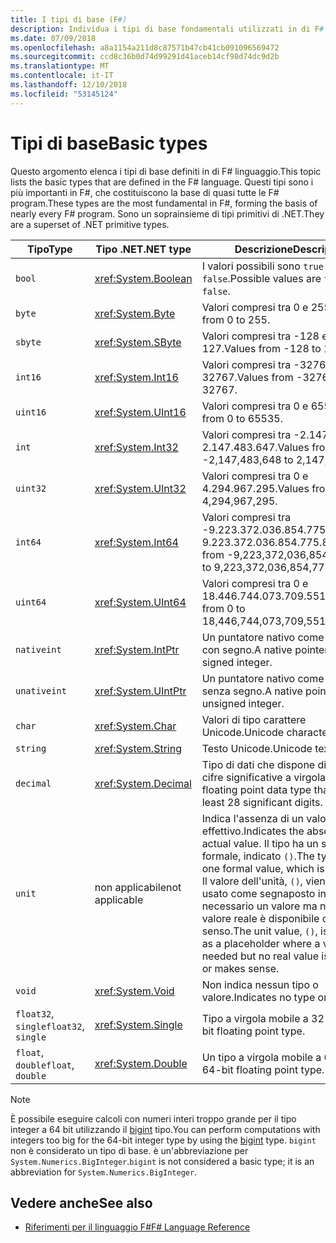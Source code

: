 ```yaml
---
title: I tipi di base (F#)
description: Individua i tipi di base fondamentali utilizzati in di F# linguaggio.
ms.date: 07/09/2018
ms.openlocfilehash: a8a1154a211d8c87571b47cb41cb091096569472
ms.sourcegitcommit: ccd8c36b0d74d99291d41aceb14cf98d74dc9d2b
ms.translationtype: MT
ms.contentlocale: it-IT
ms.lasthandoff: 12/10/2018
ms.locfileid: "53145124"
---
```

# <a name="basic-types"></a><span data-ttu-id="bbb62-103">Tipi di base</span><span class="sxs-lookup"><span data-stu-id="bbb62-103">Basic types</span></span>

<span data-ttu-id="bbb62-104">Questo argomento elenca i tipi di base definiti in di F# linguaggio.</span><span class="sxs-lookup"><span data-stu-id="bbb62-104">This topic lists the basic types that are defined in the F# language.</span></span> <span data-ttu-id="bbb62-105">Questi tipi sono i più importanti in F#, che costituiscono la base di quasi tutte le F# program.</span><span class="sxs-lookup"><span data-stu-id="bbb62-105">These types are the most fundamental in F#, forming the basis of nearly every F# program.</span></span> <span data-ttu-id="bbb62-106">Sono un soprainsieme di tipi primitivi di .NET.</span><span class="sxs-lookup"><span data-stu-id="bbb62-106">They are a superset of .NET primitive types.</span></span>

|<span data-ttu-id="bbb62-107">Tipo</span><span class="sxs-lookup"><span data-stu-id="bbb62-107">Type</span></span>|<span data-ttu-id="bbb62-108">Tipo .NET</span><span class="sxs-lookup"><span data-stu-id="bbb62-108">.NET type</span></span>|<span data-ttu-id="bbb62-109">Descrizione</span><span class="sxs-lookup"><span data-stu-id="bbb62-109">Description</span></span>|
|----|---------|-----------|
|`bool`|<xref:System.Boolean>|<span data-ttu-id="bbb62-110">I valori possibili sono `true` e `false`.</span><span class="sxs-lookup"><span data-stu-id="bbb62-110">Possible values are `true` and `false`.</span></span>|
|`byte`|<xref:System.Byte>|<span data-ttu-id="bbb62-111">Valori compresi tra 0 e 255.</span><span class="sxs-lookup"><span data-stu-id="bbb62-111">Values from 0 to 255.</span></span>|
|`sbyte`|<xref:System.SByte>|<span data-ttu-id="bbb62-112">Valori compresi tra -128 e 127.</span><span class="sxs-lookup"><span data-stu-id="bbb62-112">Values from -128 to 127.</span></span>|
|`int16`|<xref:System.Int16>|<span data-ttu-id="bbb62-113">Valori compresi tra -32768 e 32767.</span><span class="sxs-lookup"><span data-stu-id="bbb62-113">Values from -32768 to 32767.</span></span>|
|`uint16`|<xref:System.UInt16>|<span data-ttu-id="bbb62-114">Valori compresi tra 0 e 65535.</span><span class="sxs-lookup"><span data-stu-id="bbb62-114">Values from 0 to 65535.</span></span>|
|`int`|<xref:System.Int32>|<span data-ttu-id="bbb62-115">Valori compresi tra -2.147.483.648 e 2.147.483.647.</span><span class="sxs-lookup"><span data-stu-id="bbb62-115">Values from -2,147,483,648 to 2,147,483,647.</span></span>|
|`uint32`|<xref:System.UInt32>|<span data-ttu-id="bbb62-116">Valori compresi tra 0 e 4.294.967.295.</span><span class="sxs-lookup"><span data-stu-id="bbb62-116">Values from 0 to 4,294,967,295.</span></span>|
|`int64`|<xref:System.Int64>|<span data-ttu-id="bbb62-117">Valori compresi tra -9.223.372.036.854.775.808 a 9.223.372.036.854.775.807.</span><span class="sxs-lookup"><span data-stu-id="bbb62-117">Values from -9,223,372,036,854,775,808 to 9,223,372,036,854,775,807.</span></span>|
|`uint64`|<xref:System.UInt64>|<span data-ttu-id="bbb62-118">Valori compresi tra 0 e 18.446.744.073.709.551.615.</span><span class="sxs-lookup"><span data-stu-id="bbb62-118">Values from 0 to 18,446,744,073,709,551,615.</span></span>|
|`nativeint`|<xref:System.IntPtr>|<span data-ttu-id="bbb62-119">Un puntatore nativo come un intero con segno.</span><span class="sxs-lookup"><span data-stu-id="bbb62-119">A native pointer as a signed integer.</span></span>|
|`unativeint`|<xref:System.UIntPtr>|<span data-ttu-id="bbb62-120">Un puntatore nativo come intero senza segno.</span><span class="sxs-lookup"><span data-stu-id="bbb62-120">A native pointer as an unsigned integer.</span></span>|
|`char`|<xref:System.Char>|<span data-ttu-id="bbb62-121">Valori di tipo carattere Unicode.</span><span class="sxs-lookup"><span data-stu-id="bbb62-121">Unicode character values.</span></span>|
|`string`|<xref:System.String>|<span data-ttu-id="bbb62-122">Testo Unicode.</span><span class="sxs-lookup"><span data-stu-id="bbb62-122">Unicode text.</span></span>|
|`decimal`|<xref:System.Decimal>|<span data-ttu-id="bbb62-123">Tipo di dati che dispone di almeno 28 cifre significative a virgola mobile.</span><span class="sxs-lookup"><span data-stu-id="bbb62-123">A floating point data type that has at least 28 significant digits.</span></span>|
|`unit`|<span data-ttu-id="bbb62-124">non applicabile</span><span class="sxs-lookup"><span data-stu-id="bbb62-124">not applicable</span></span>|<span data-ttu-id="bbb62-125">Indica l'assenza di un valore effettivo.</span><span class="sxs-lookup"><span data-stu-id="bbb62-125">Indicates the absence of an actual value.</span></span> <span data-ttu-id="bbb62-126">Il tipo ha un solo valore formale, indicato `()`.</span><span class="sxs-lookup"><span data-stu-id="bbb62-126">The type has only one formal value, which is denoted `()`.</span></span> <span data-ttu-id="bbb62-127">Il valore dell'unità, `()`, viene spesso usato come segnaposto in cui è necessario un valore ma nessun valore reale è disponibile o ha senso.</span><span class="sxs-lookup"><span data-stu-id="bbb62-127">The unit value, `()`, is often used as a placeholder where a value is needed but no real value is available or makes sense.</span></span>|
|`void`|<xref:System.Void>|<span data-ttu-id="bbb62-128">Non indica nessun tipo o valore.</span><span class="sxs-lookup"><span data-stu-id="bbb62-128">Indicates no type or value.</span></span>|
|<span data-ttu-id="bbb62-129">`float32`, `single`</span><span class="sxs-lookup"><span data-stu-id="bbb62-129">`float32`, `single`</span></span>|<xref:System.Single>|<span data-ttu-id="bbb62-130">Tipo a virgola mobile a 32 bit.</span><span class="sxs-lookup"><span data-stu-id="bbb62-130">A 32-bit floating point type.</span></span>|
|<span data-ttu-id="bbb62-131">`float`, `double`</span><span class="sxs-lookup"><span data-stu-id="bbb62-131">`float`, `double`</span></span>|<xref:System.Double>|<span data-ttu-id="bbb62-132">Un tipo a virgola mobile a 64 bit.</span><span class="sxs-lookup"><span data-stu-id="bbb62-132">A 64-bit floating point type.</span></span>|

> [!NOTE]
> <span data-ttu-id="bbb62-133">È possibile eseguire calcoli con numeri interi troppo grande per il tipo integer a 64 bit utilizzando il [bigint](https://msdn.microsoft.com/library/dc8be18d-4042-46c4-b136-2f21a84f6efa) tipo.</span><span class="sxs-lookup"><span data-stu-id="bbb62-133">You can perform computations with integers too big for the 64-bit integer type by using the [bigint](https://msdn.microsoft.com/library/dc8be18d-4042-46c4-b136-2f21a84f6efa) type.</span></span> <span data-ttu-id="bbb62-134">`bigint` non è considerato un tipo di base. è un'abbreviazione per `System.Numerics.BigInteger`.</span><span class="sxs-lookup"><span data-stu-id="bbb62-134">`bigint` is not considered a basic type; it is an abbreviation for `System.Numerics.BigInteger`.</span></span>

## <a name="see-also"></a><span data-ttu-id="bbb62-135">Vedere anche</span><span class="sxs-lookup"><span data-stu-id="bbb62-135">See also</span></span>

- [<span data-ttu-id="bbb62-136">Riferimenti per il linguaggio F#</span><span class="sxs-lookup"><span data-stu-id="bbb62-136">F# Language Reference</span></span>](index.md)
